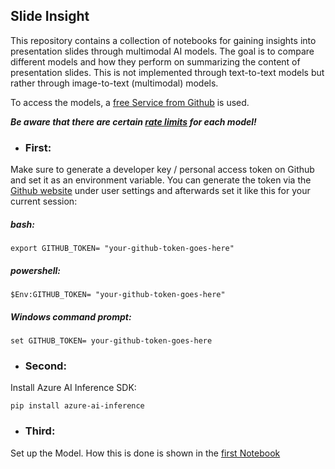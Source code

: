 ## Slide Insight

This repository contains a collection of notebooks for gaining insights into presentation slides through multimodal AI models. The goal is to compare different models and how they perform on summarizing the content of presentation slides. This is not implemented through text-to-text models but rather through image-to-text (multimodal) models. 

To access the models, a [free Service from Github](https://github.com/marketplace/models) is used.

***Be aware that there are certain [rate limits](https://docs.github.com/en/github-models/prototyping-with-ai-models#rate-limits) for each model!***

 - ### First:
Make sure to generate a developer key / personal access token on Github and set it as an environment variable. You can generate the token via the [Github website](github.com) under user settings and afterwards set it like this for your current session:


##### bash:
```export GITHUB_TOKEN= "your-github-token-goes-here"```

##### powershell:
```$Env:GITHUB_TOKEN= "your-github-token-goes-here"```

##### Windows command prompt:
```set GITHUB_TOKEN= your-github-token-goes-here```

 - ### Second:

Install Azure AI Inference SDK:

```pip install azure-ai-inference```

 - ### Third:
Set up the Model. How this is done is shown in the [first Notebook]()
